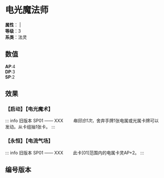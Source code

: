 <script setup>
let list = [
    { number: "SP01-004", url: "/packs/SP01" }
]
</script>

# 电光魔法师

**属性**：<CardAttribute text="电"/> | <CardAttribute text="光"/><br>
**等级**：3<br>
**系类**：法灵

## 数值

**AP**:4<br>
**DP**:3<br>
**SP**:2

## 效果

### 【启动】【电光魔术】

::: info 旧版本 SP01 —— XXX
&emsp;&emsp;*每回合1次*，舍弃手牌1张电属或光属卡牌可以发动。从卡组抽1张卡。
:::

### 【永恒】【电流气场】

::: info 旧版本 SP01 —— XXX
&emsp;&emsp;此卡[01]范围内的电属卡灵AP+2。
:::

## 编号版本

<CardNumberBox :list="list"/>